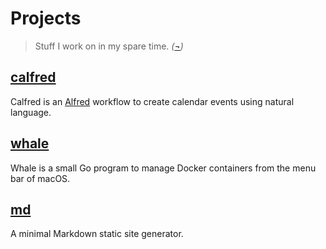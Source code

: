 # Projects

> Stuff I work on in my spare time. _([¬](https://github.com/ruggi))_

## [calfred](https://github.com/ruggi/calfred)

Calfred is an [Alfred](https://alfredapp.com) workflow to create calendar events using natural language.

## [whale](https://github.com/ruggi/whale)

Whale is a small Go program to manage Docker containers from the menu bar of macOS.

## [md](https://github.com/ruggi/md)

A minimal Markdown static site generator.
